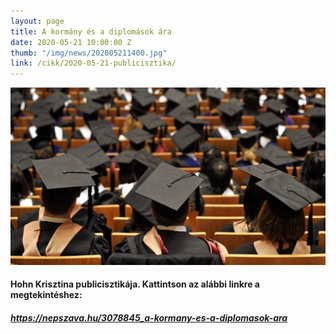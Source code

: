 ```yaml
---
layout: page
title: A kormány és a diplomások ára
date: 2020-05-21 10:00:00 Z
thumb: "/img/news/202005211400.jpg"
link: /cikk/2020-05-21-publicisztika/
---
```

<img src="/img/news/202005211400_temp.jpg" alt="A kormány és a diplomások ára" style="max-width: 100%;">
<h4>Hohn Krisztina publicisztikája. Kattintson az alábbi linkre a megtekintéshez: </h4>
<h5><a href="https://nepszava.hu/3078845_a-kormany-es-a-diplomasok-ara">https://nepszava.hu/3078845_a-kormany-es-a-diplomasok-ara</a></h5>
